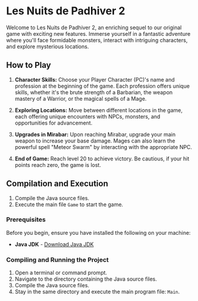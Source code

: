 # Les Nuits de Padhiver 2

Welcome to Les Nuits de Padhiver 2, an enriching sequel to our original game with exciting new features. Immerse yourself in a fantastic adventure where you'll face formidable monsters, interact with intriguing characters, and explore mysterious locations.

## How to Play

1. **Character Skills:** Choose your Player Character (PC)'s name and profession at the beginning of the game. Each profession offers unique skills, whether it's the brute strength of a Barbarian, the weapon mastery of a Warrior, or the magical spells of a Mage.

2. **Exploring Locations:** Move between different locations in the game, each offering unique encounters with NPCs, monsters, and opportunities for advancement.

3. **Upgrades in Mirabar:** Upon reaching Mirabar, upgrade your main weapon to increase your base damage. Mages can also learn the powerful spell "Meteor Swarm" by interacting with the appropriate NPC.

4. **End of Game:** Reach level 20 to achieve victory. Be cautious, if your hit points reach zero, the game is lost.

## Compilation and Execution

1. Compile the Java source files.
2. Execute the main file `Game` to start the game.

### Prerequisites

Before you begin, ensure you have installed the following on your machine:

- **Java JDK** - [Download Java JDK](https://www.oracle.com/java/technologies/javase-jdk15-downloads.html)

### Compiling and Running the Project

1. Open a terminal or command prompt.
2. Navigate to the directory containing the Java source files.
3. Compile the Java source files.
4. Stay in the same directory and execute the main program file: `Main`.
